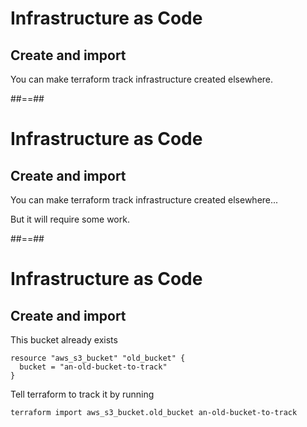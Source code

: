 # Infrastructure as Code
## Create and import

You can make terraform track infrastructure created elsewhere.

##==##
# Infrastructure as Code
## Create and import

You can make terraform track infrastructure created elsewhere...

But it will require some work.

##==##
# Infrastructure as Code
## Create and import

This bucket already exists

```hcl
resource "aws_s3_bucket" "old_bucket" {
  bucket = "an-old-bucket-to-track"
}
```

Tell terraform to track it by running

```shell
terraform import aws_s3_bucket.old_bucket an-old-bucket-to-track
```
